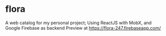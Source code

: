 flora
=====================

A web catalog for my personal project; Using ReactJS with MobX, and Google Firebase as backend
Preview at https://flora-247.firebaseapp.com/
